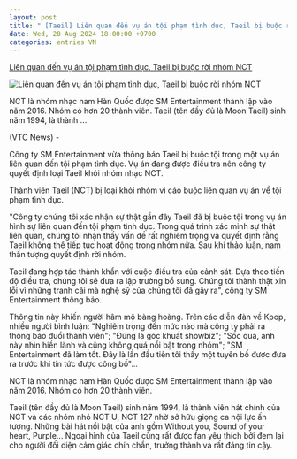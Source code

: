 ```yaml
---
layout: post
title: " [Taeil] Liên quan đến vụ án tội phạm tình dục, Taeil bị buộc rời nhóm NCT"
date: Wed, 28 Aug 2024 18:00:00 +0700
categories: entries VN
---
```

[Liên quan đến vụ án tội phạm tình dục, Taeil bị buộc rời nhóm NCT](https://vtcnews.vn/lien-quan-den-vu-an-toi-pham-tinh-duc-taeil-bi-buoc-roi-nhom-nct-ar892427.html)

![Liên quan đến vụ án tội phạm tình dục, Taeil bị buộc rời nhóm NCT](http://cdn-i.vtcnews.vn/resize/rVC6Y1xkWsRNnVuuBmtfBg2/upload/2024/08/28/tl-17332222.png)

NCT là nhóm nhạc nam Hàn Quốc được SM Entertainment thành lập vào năm 2016. Nhóm có hơn 20 thành viên. Taeil (tên đầy đủ là Moon Taeil) sinh năm 1994, là thành ...

(VTC News) -

Công ty SM Entertainment vừa thông báo Taeil bị buộc tội trong một vụ án liên quan đến tội phạm tình dục. Vụ án đang được điều tra nên công ty quyết định loại Taeil khỏi nhóm nhạc NCT.

Thành viên Taeil (NCT) bị loại khỏi nhóm vì cáo buộc liên quan vụ án về tội phạm tình dục.

"Công ty chúng tôi xác nhận sự thật gần đây Taeil đã bị buộc tội trong vụ án hình sự liên quan đến tội phạm tình dục. Trong quá trình xác minh sự thật liên quan, chúng tôi nhận thấy vấn đề rất nghiêm trọng và quyết định rằng Taeil không thể tiếp tục hoạt động trong nhóm nữa. Sau khi thảo luận, nam thần tượng quyết định rời nhóm.

Taeil đang hợp tác thành khẩn với cuộc điều tra của cảnh sát. Dựa theo tiến độ điều tra, chúng tôi sẽ đưa ra lập trường bổ sung. Chúng tôi thành thật xin lỗi vì những tranh cãi mà nghệ sỹ của chúng tôi đã gây ra", công ty SM Entertainment thông báo.

Thông tin này khiến người hâm mộ bàng hoàng. Trên các diễn đàn về Kpop, nhiều người bình luận: "Nghiêm trọng đến mức nào mà công ty phải ra thông báo đuổi thành viên"; "Đúng là góc khuất showbiz"; "Sốc quá, anh này nhìn hiền lành và cũng không quá nổi bật trong nhóm"; "SM Entertainment đã làm tốt. Đây là lần đầu tiên tôi thấy một tuyên bố được đưa ra trước khi tin tức được công bố"...

NCT là nhóm nhạc nam Hàn Quốc được SM Entertainment thành lập vào năm 2016. Nhóm có hơn 20 thành viên.

Taeil (tên đầy đủ là Moon Taeil) sinh năm 1994, là thành viên hát chính của NCT và các nhóm nhỏ NCT U, NCT 127 nhờ sở hữu giọng ca nội lực ấn tượng. Những bài hát nổi bật của anh gồm Without you, Sound of your heart, Purple... Ngoại hình của Taeil cũng rất được fan yêu thích bởi đem lại cho người đối diện cảm giác chín chắn, trưởng thành và rất đáng tin cậy.

